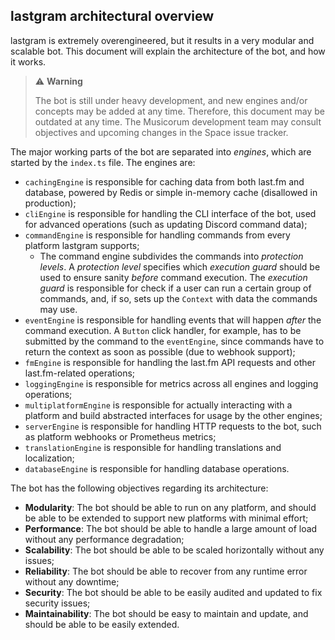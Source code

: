 ## lastgram architectural overview

lastgram is extremely overengineered, but it results in a very modular and scalable bot.
This document will explain the architecture of the bot, and how it works.

> ⚠ **Warning**
>
> The bot is still under heavy development, and new engines and/or concepts may be added at any time. Therefore, this
> document may be outdated at any time.
> The Musicorum development team may consult objectives and upcoming changes in the Space issue tracker.


The major working parts of the bot are separated into *engines*, which are started by the `index.ts` file. The engines
are:

- `cachingEngine` is responsible for caching data from both last.fm and database, powered by Redis or simple in-memory
  cache (disallowed in production);
- `cliEngine` is responsible for handling the CLI interface of the bot, used for advanced operations (such as updating
  Discord command data);
- `commandEngine` is responsible for handling commands from every platform lastgram supports;
    - The command engine subdivides the commands into *protection levels*. A *protection level* specifies which
      *execution guard* should be used to ensure sanity *before* command execution. The *execution guard* is responsible
      for check if a user can run a certain group of commands, and, if so, sets up the `Context` with data the commands
      may use.
- `eventEngine` is responsible for handling events that will happen *after* the command execution. A `Button` click
  handler, for example, has to be submitted by the command to the `eventEngine`, since commands have to return the
  context as soon as possible (due to webhook support);
- `fmEngine` is responsible for handling the last.fm API requests and other last.fm-related operations;
- `loggingEngine` is responsible for metrics across all engines and logging operations;
- `multiplatformEngine` is responsible for actually interacting with a platform and build abstracted interfaces for
  usage by the other engines;
- `serverEngine` is responsible for handling HTTP requests to the bot, such as platform webhooks or Prometheus metrics;
- `translationEngine` is responsible for handling translations and localization;
- `databaseEngine` is responsible for handling database operations.

The bot has the following objectives regarding its architecture:

- **Modularity**: The bot should be able to run on any platform, and should be able to be extended to support new
  platforms with minimal effort;
- **Performance**: The bot should be able to handle a large amount of load without any performance degradation;
- **Scalability**: The bot should be able to be scaled horizontally without any issues;
- **Reliability**: The bot should be able to recover from any runtime error without any downtime;
- **Security**: The bot should be able to be easily audited and updated to fix security issues;
- **Maintainability**: The bot should be easy to maintain and update, and should be able to be easily extended.

